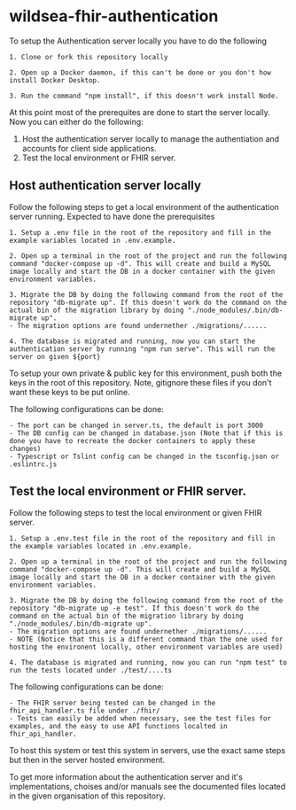 # wildsea-fhir-authentication

To setup the Authentication server locally you have to do the following
```
1. Clone or fork this repository locally

2. Open up a Docker daemon, if this can't be done or you don't how install Docker Desktop.

3. Run the command "npm install", if this doesn't work install Node.
```
At this point most of the prerequites are done to start the server locally. Now you can either do the following:
1. Host the authentication server locally to manage the authentiation and accounts for client side applications.
2. Test the local environment or FHIR server.

## Host authentication server locally
Follow the following steps to get a local environment of the authentication server running. Expected to have done the prerequisites

```
1. Setup a .env file in the root of the repository and fill in the example variables located in .env.example.

2. Open up a terminal in the root of the project and run the following command "docker-compose up -d". This will create and build a MySQL image locally and start the DB in a docker container with the given environment variables.

3. Migrate the DB by doing the following command from the root of the repository "db-migrate up". If this doesn't work do the command on the actual bin of the migration library by doing "./node_modules/.bin/db-migrate up".
- The migration options are found undernether ./migrations/......

4. The database is migrated and running, now you can start the authentication server by running "npm run serve". This will run the server on given ${port}
```

To setup your own private & public key for this environment, push both the keys in the root of this repository. Note, gitignore these files if you don't want these keys to be put online.

The following configurations can be done:
```
- The port can be changed in server.ts, the default is port 3000
- The DB config can be changed in database.json (Note that if this is done you have to recreate the docker containers to apply these changes)
- Typescript or Tslint config can be changed in the tsconfig.json or .eslintrc.js
```

## Test the local environment or FHIR server.
Follow the following steps to test the local environment or given FHIR server. 

```
1. Setup a .env.test file in the root of the repository and fill in the example variables located in .env.example.

2. Open up a terminal in the root of the project and run the following command "docker-compose up -d". This will create and build a MySQL image locally and start the DB in a docker container with the given environment variables.

3. Migrate the DB by doing the following command from the root of the repository "db-migrate up -e test". If this doesn't work do the command on the actual bin of the migration library by doing "./node_modules/.bin/db-migrate up".
- The migration options are found undernether ./migrations/......
- NOTE (Notice that this is a different command than the one used for hosting the environent locally, other environment variables are used)

4. The database is migrated and running, now you can run "npm test" to run the tests located under ./test/....ts
```

The following configurations can be done:
```
- The FHIR server being tested can be changed in the fhir_api_handler.ts file under ./fhir/
- Tests can easily be added when necessary, see the test files for examples, and the easy to use API functions localted in fhir_api_handler.
```

To host this system or test this system in servers, use the exact same steps but then in the server hosted environment.

To get more information about the authentication server and it's implementations, choises and/or manuals see the documented files located in the given organisation of this repository.